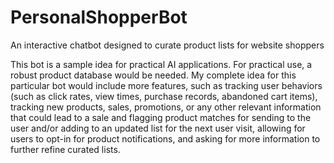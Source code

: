 # PersonalShopperBot
An interactive chatbot designed to curate product lists for website shoppers

This bot is a sample idea for practical AI applications. For practical use, a robust product database would be needed. My complete idea for this particular bot would include more features, such as tracking user behaviors (such as click rates, view times, purchase records, abandoned cart items), tracking new products, sales, promotions, or any other relevant information that could lead to a sale and flagging product matches for sending to the user and/or adding to an updated list for the next user visit, allowing for users to opt-in for product notifications, and asking for more information to further refine curated lists.